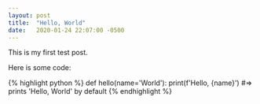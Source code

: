 ```yaml
---
layout: post
title:  "Hello, World"
date:   2020-01-24 22:07:00 -0500
---
```


This is my first test post.

Here is some code:

{% highlight python %}
def hello(name='World'):
    print(f'Hello, {name}')
#=> prints 'Hello, World' by default
{% endhighlight %}
